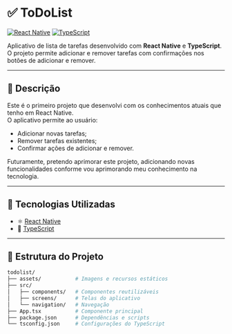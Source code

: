 # ✅ ToDoList

[![React Native](https://img.shields.io/badge/React_Native-20232A?logo=react&logoColor=61DAFB)]()
[![TypeScript](https://img.shields.io/badge/TypeScript-3178C6?logo=typescript&logoColor=fff)]()

Aplicativo de lista de tarefas desenvolvido com **React Native** e **TypeScript**.  
O projeto permite adicionar e remover tarefas com confirmações nos botões de adicionar e remover.

---

## 📄 Descrição

Este é o primeiro projeto que desenvolvi com os conhecimentos atuais que tenho em React Native.  
O aplicativo permite ao usuário:

- Adicionar novas tarefas;
- Remover tarefas existentes;
- Confirmar ações de adicionar e remover.

Futuramente, pretendo aprimorar este projeto, adicionando novas funcionalidades conforme vou aprimorando meu conhecimento na tecnologia.

---

## 🚀 Tecnologias Utilizadas

- ⚛️ [React Native](https://reactnative.dev/)
- 📘 [TypeScript](https://www.typescriptlang.org/)

---

## 📁 Estrutura do Projeto

```bash
todolist/
├── assets/           # Imagens e recursos estáticos
├── src/
│   ├── components/   # Componentes reutilizáveis
│   ├── screens/      # Telas do aplicativo
│   └── navigation/   # Navegação
├── App.tsx           # Componente principal
├── package.json      # Dependências e scripts
└── tsconfig.json     # Configurações do TypeScript
